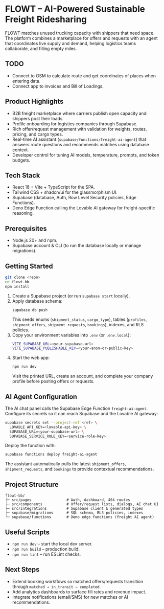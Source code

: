 # FLOWT – AI-Powered Sustainable Freight Ridesharing
FLOWT matches unused trucking capacity with shippers that need space. The platform combines a marketplace for offers and requests with an agent that coordinates live supply and demand, helping logistics teams collaborate, and filling empty miles. 

## TODO
- Connect to OSM to calculate route and get coordinates of places when entering data.
- Connect app to invoices and Bill of Loadings.

## Product Highlights
- B2B freight marketplace where carriers publish open capacity and shippers post their loads.
- Profile onboarding for logistics companies through Supabase.
- Rich offer/request management with validation for weights, routes, pricing, and cargo types.
- Real-time AI assistant (`supabase/functions/freight-ai-agent`) that answers route questions and recommends matches using database context.
- Developer control for tuning AI models, temperature, prompts, and token budgets.

## Tech Stack
- React 18 + Vite + TypeScript for the SPA.
- Tailwind CSS + shadcn/ui for the glassmorphism UI.
- Supabase (database, Auth, Row Level Security policies, Edge Functions).
- Deno Edge Function calling the Lovable AI gateway for freight-specific reasoning.

## Prerequisites
- Node.js 20+ and npm.
- Supabase account & CLI (to run the database locally or manage migrations).

## Getting Started
```bash
git clone <repo>
cd flowt-bb
npm install
```

1. Create a Supabase project (or run `supabase start` locally).
2. Apply database schema:
   ```bash
   supabase db push
   ```
   This seeds enums (`shipment_status`, `cargo_type`), tables (`profiles`, `shipment_offers`, `shipment_requests`, `bookings`), indexes, and RLS policies.
3. Copy your environment variables into `.env` (or `.env.local`):
   ```bash
   VITE_SUPABASE_URL=<your-supabase-url>
   VITE_SUPABASE_PUBLISHABLE_KEY=<your-anon-or-public-key>
   ```
4. Start the web app:
   ```bash
   npm run dev
   ```
   Visit the printed URL, create an account, and complete your company profile before posting offers or requests.

## AI Agent Configuration
The AI chat panel calls the Supabase Edge Function `freight-ai-agent`. Configure its secrets so it can reach Supabase and the Lovable AI gateway:

```bash
supabase secrets set --project-ref <ref> \
  LOVABLE_API_KEY=<lovable-api-key> \
  SUPABASE_URL=<your-supabase-url> \
  SUPABASE_SERVICE_ROLE_KEY=<service-role-key>
```

Deploy the function with:
```bash
supabase functions deploy freight-ai-agent
```

The assistant automatically pulls the latest `shipment_offers`, `shipment_requests`, and `bookings` to provide contextual recommendations.

## Project Structure
```
flowt-bb/
├─ src/pages                # Auth, dashboard, 404 routes
├─ src/components           # Offer/request lists, dialogs, AI chat UI
├─ src/integrations         # Supabase client & generated types
├─ supabase/migrations      # SQL schema, RLS policies, indexes
└─ supabase/functions       # Deno edge functions (freight AI agent)
```

## Useful Scripts
- `npm run dev` – start the local dev server.
- `npm run build` – production build.
- `npm run lint` – run ESLint checks.

## Next Steps
- Extend booking workflows so matched offers/requests transition through `matched → in_transit → completed`.
- Add analytics dashboards to surface fill rates and revenue impact.
- Integrate notifications (email/SMS) for new matches or AI recommendations.
